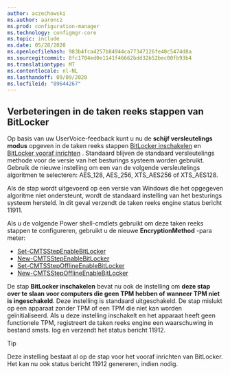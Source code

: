 ```yaml
---
author: aczechowski
ms.author: aaroncz
ms.prod: configuration-manager
ms.technology: configmgr-core
ms.topic: include
ms.date: 05/28/2020
ms.openlocfilehash: 983b4fca4257b84944ca77347126fe40c5474d8a
ms.sourcegitcommit: 8fc1704ed0e1141f46662bdd32b52bec00fb93b4
ms.translationtype: MT
ms.contentlocale: nl-NL
ms.lasthandoff: 09/09/2020
ms.locfileid: "89644267"
---
```

## <a name="improvements-to-bitlocker-task-sequence-steps"></a><a name="bkmk_tsbitlocker"></a> Verbeteringen in de taken reeks stappen van BitLocker

<!--6995601-->

Op basis van uw UserVoice-feedback kunt u nu de **schijf versleutelings modus** opgeven in de taken reeks stappen [BitLocker inschakelen](../../../../../osd/understand/task-sequence-steps.md#BKMK_EnableBitLocker) en [BitLocker vooraf inrichten](../../../../../osd/understand/task-sequence-steps.md#BKMK_PreProvisionBitLocker) . Standaard blijven de standaard versleutelings methode voor de versie van het besturings systeem worden gebruikt. Gebruik de nieuwe instelling om een van de volgende versleutelings algoritmen te selecteren: AES_128, AES_256, XTS_AES256 of XTS_AES128.

Als de stap wordt uitgevoerd op een versie van Windows die het opgegeven algoritme niet ondersteunt, wordt de standaard instelling van het besturings systeem hersteld. In dit geval verzendt de taken reeks engine status bericht 11911.

Als u de volgende Power shell-cmdlets gebruikt om deze taken reeks stappen te configureren, gebruikt u de nieuwe **EncryptionMethod** -para meter:

- [Set-CMTSStepEnableBitLocker](/powershell/module/configurationmanager/Set-CMTSStepEnableBitLocker)
- [New-CMTSStepEnableBitLocker](/powershell/module/configurationmanager/New-CMTSStepEnableBitLocker)
- [Set-CMTSStepOfflineEnableBitLocker](/powershell/module/configurationmanager/Set-CMTSStepOfflineEnableBitLocker)
- [New-CMTSStepOfflineEnableBitLocker](/powershell/module/configurationmanager/New-CMTSStepOfflineEnableBitLocker)

De stap **BitLocker inschakelen** bevat nu ook de instelling om **deze stap over te slaan voor computers die geen TPM hebben of wanneer TPM niet is ingeschakeld**. Deze instelling is standaard uitgeschakeld. De stap mislukt op een apparaat zonder TPM of een TPM die niet kan worden geïnitialiseerd. Als u deze instelling inschakelt en het apparaat heeft geen functionele TPM, registreert de taken reeks engine een waarschuwing in bestand smsts. log en verzendt het status bericht 11912.

> [!TIP]
> Deze instelling bestaat al op de stap voor het vooraf inrichten van BitLocker. Het kan nu ook status bericht 11912 genereren, indien nodig.